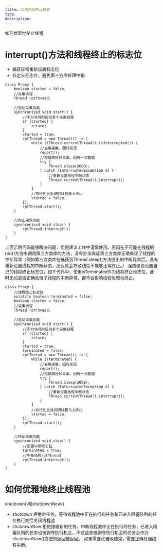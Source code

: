 ```yaml
---
title: 35两阶段终止模式
tags:
description:
---
```

如何优雅地终止线程

# interrupt()方法和线程终止的标志位
- 捕获异常重新设置标志位
- 自定义标志位，避免第三方库处理中指
```
class Proxy {
    boolean started = false;
    //采集线程
    Thread rptThread;

    //启动采集功能
    synchronized void start() {
        //不允许同时启动多个采集线程
        if (started) {
            return;
        }
        started = true;
        rptThread = new Thread(() -> {
            while (!Thread.currentThread().isInterrupted()) {
                //省略采集、回传实现
                report();
                //每隔两秒钟采集、回传⼀次数据
                try {
                    Thread.sleep(2000);
                } catch (InterruptedException e) {
                    //重新设置线程中断状态
                    Thread.currentThread().interrupt();
                }
            }
            //执⾏到此处说明线程⻢上终⽌
            started = false;
        });
        rptThread.start();
    }

    //终⽌采集功能
    synchronized void stop() {
        rptThread.interrupt();
    }
}
```
上面示例代码能够解决问题，但是建议工作中谨慎使用。原因在于可能在线程的run()方法中调用第三方类库的方法，没有办法保证第三方类库正确处理了线程的中断异常（例如第三方类库在捕获到Thread.sleep()方法抛出的中断异常后，没有重新设置线程的中断状态，那么就会导致线程不能够正常终止。）
强烈建议设置自己的线程终止标志位，如下代码中，使用isTerminated作为线程终止标志位，此时无论是否正确处理了线程的中断异常，都不会影响线程优雅地终止。
```
class Proxy {
    //线程终⽌标志位
    volatile boolean terminated = false;
    boolean started = false;
    //采集线程
    Thread rptThread;

    //启动采集功能
    synchronized void start() {
        //不允许同时启动多个采集线程
        if (started) {
            return;
        }
        started = true;
        terminated = false;
        rptThread = new Thread(() -> {
            while (!terminated) {
                //省略采集、回传实现
                report();
                //每隔两秒钟采集、回传⼀次数据
                try {
                    Thread.sleep(2000);
                } catch (InterruptedException e) {
                    //重新设置线程中断状态
                    Thread.currentThread().interrupt();
                }
            }
            //执⾏到此处说明线程⻢上终⽌
            started = false;
        });
        rptThread.start();
    }

    //终⽌采集功能
    synchronized void stop() {
        //设置中断标志位
        terminated = true;
        //中断线程rptThread
        rptThread.interrupt();
    }
}
```
# 如何优雅地终止线程池
shutdown()和shutdownNow()
- shutdown
拒绝新任务，等待线程池中正在执行的任务和已进入阻塞队列的任务执行完后关闭线程池
- shutdownNow
拒绝接收新的任务，中断线程池中正在执行的任务，已进入阻塞队列的任务也被剥夺执行机会，不过这些被剥夺执行机会的任务会作为shutdownNow()方法的返回值返回。
如果需要优雅地结束，需要正确处理线程中断。
































































